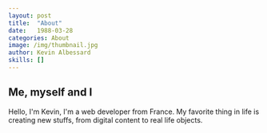 ```yaml
---
layout: post
title:  "About"
date:   1988-03-28
categories: About
image: /img/thumbnail.jpg
author: Kevin Albessard
skills: []
---
```


<h2>Me, myself and I</h2>

Hello, I'm Kevin, I'm a web developer from France.
My favorite thing in life is creating new stuffs, from digital content to real life objects. 